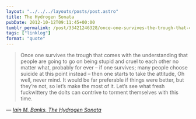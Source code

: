 ```yaml
---
layout: "../../../layouts/posts/post.astro"
title: The Hydrogen Sonata
pubDate: 2012-10-12T09:11:45+00:00
tumblr_permalink: /post/33421246328/once-one-survives-the-trough-that-comes-with-the
tags: ["linklog"]
format: "quote"
---
```


> Once one survives the trough that comes with the understanding that people are going to go on being stupid and cruel to each other no matter what, probably for ever – if one survives; many people choose suicide at this point instead – then one starts to take the attitude, Oh well, never mind. It would be far preferable if things were better, but they’re not, so let’s make the most of it. Let’s see what fresh fuckwittery the dolts can contrive to torment themselves with this time.

— <cite>[Iain M. Banks, _The Hydrogen Sonata_](https://www.goodreads.com/book/show/13497991-the-hydrogen-sonata)</cite>
